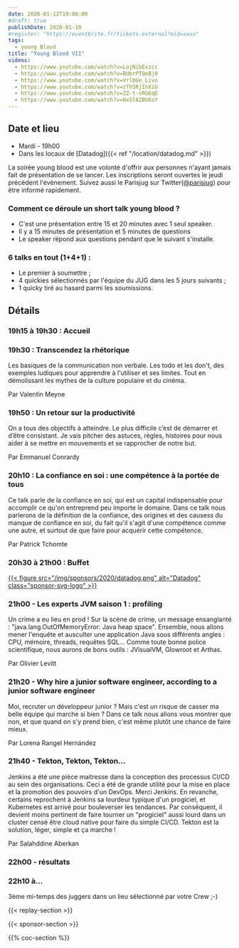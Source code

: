```yaml
---
date: 2020-01-12T19:00:00
#draft: true
publishDate: 2020-01-10
#register: "https://eventbrite.fr/tickets-external?eid=xxxx"
tags:
  - young Blood
title: "Young Blood VII"
videos:
  - https://www.youtube.com/watch?v=LojNibExzcc
  - https://www.youtube.com/watch?v=BUbrPTQeBj0
  - https://www.youtube.com/watch?v=VrlbUe_Livs
  - https://www.youtube.com/watch?v=zTh5RjInXiU
  - https://www.youtube.com/watch?v=ZZ-t-sRG6qE
  - https://www.youtube.com/watch?v=NxSl8ZBSKsY
---
```


## Date et lieu

- Mardi - 19h00
- Dans les locaux de [Datadog]({{< ref "/location/datadog.md" >}})

La soirée young blood est une volonté d'offrir aux personnes n'ayant jamais fait de présentation de se lancer. Les inscriptions seront ouvertes le jeudi précédent l'évènement. Suivez aussi le Parisjug sur Twitter([@parisjug](https://twitter.com/parisjug)) pour être informé rapidement.

### Comment ce déroule un short talk young blood ?

- C'est une présentation entre 15 et 20 minutes avec 1 seul speaker.
- Il y a 15 minutes de présentation et 5 minutes de questions
- Le speaker répond aux questions pendant que le suivant s'installe.

### 6 talks en tout (1+4+1) :

- Le premier à soumettre ;
- 4 quickies sélectionnés par l'équipe du JUG dans les 5 jours suivants ;
- 1 quicky tiré au hasard parmi les soumissions.

## Détails

### 19h15 à 19h30 : Accueil

### 19h30 : Transcendez la rhétorique

Les basiques de la communication non verbale. Les todo et les don't, des exemples ludiques pour apprendre à l'utiliser et ses limites. Tout en démolissant les mythes de la culture populaire et du cinéma.

Par Valentin Meyne

### 19h50 : Un retour sur la productivité

On a tous des objectifs à atteindre. Le plus difficile c’est de démarrer et d’être consistant. Je vais pitcher des astuces, règles, histoires pour nous aider à se mettre en mouvements et se rapprocher de notre but.

Par Emmanuel Conrardy

### 20h10 : La confiance en soi : une compétence à la portée de tous

Ce talk parle de la confiance en soi, qui est un capital indispensable pour accomplir ce qu'on entreprend peu importe le domaine. Dans ce talk nous parlerons de la définition de la confiance, des origines et des causess du manque de confiance en soi, du fait qu'il s'agit d'une compétence comme une autre, et surtout de que faire pour acquérir cette compétence.

Par Patrick Tchomte

### 20h30 à 21h00 : Buffet

[{{< figure src="/img/sponsors/2020/datadog.png" alt="Datadog" class="sponsor-svg-logo" >}}](https://www.datadoghq.com/)

### 21h00 - Les experts JVM saison 1 : profiling

Un crime a eu lieu en prod ! Sur la scène de crime, un message ensanglanté : "java.lang.OutOfMemoryError: Java heap space". Ensemble, nous allons mener l'enquête et ausculter une application Java sous différents angles : CPU, mémoire, threads, requêtes SQL… Comme toute bonne police scientifique, nous aurons de bons outils : JVisualVM, Glowroot et Arthas.

Par Olivier Levitt

### 21h20 - Why hire a junior software engineer, according to a junior software engineer

Moi, recruter un développeur junior ? Mais c'est un risque de casser ma belle équipe qui marche si bien ? Dans ce talk nous allons vous montrer que non, et que quand on s'y prend bien, c'est même plutôt une chance de faire mieux.

Par Lorena Rangel Hernández

### 21h40 - Tekton, Tekton, Tekton...

Jenkins a été une pièce maitresse dans la conception des processus CI/CD au sein des organisations. Ceci a été de grande utilité pour la mise en place et la promotion des pouvoirs d'un DevOps. Merci Jenkins. En revanche, certains reprochent à Jenkins sa lourdeur typique d'un progiciel, et Kubernetes est arrivé pour bouleverser les tendances. Par conséquent, il devient moins pertinent de faire tourner un "progiciel" aussi lourd dans un cluster censé être cloud native pour faire du simple CI/CD. Tekton est la solution, léger, simple et ça marche !

Par Salahddine Aberkan

### 22h00 - résultats

### 22h10 à…

3ème mi-temps des juggers dans un lieu sélectionné par votre Crew ;-)

{{< replay-section >}}

{{< sponsor-section >}}

{{% coc-section %}}
